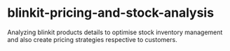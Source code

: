 # blinkit-pricing-and-stock-analysis
Analyzing blinkit products details to optimise stock inventory management and also create pricing strategies respective to customers.
